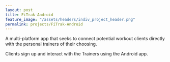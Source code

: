 ```yaml
---
layout: post
title: FiTrak-Android
feature_image: "/assets/headers/indiv_project_header.png"
permalink: projects/FiTrak-Android
---
```

A multi-platform app that seeks to connect potential workout clients directly with the personal trainers of their choosing.

Clients sign up and interact with the Trainers using the Android app.